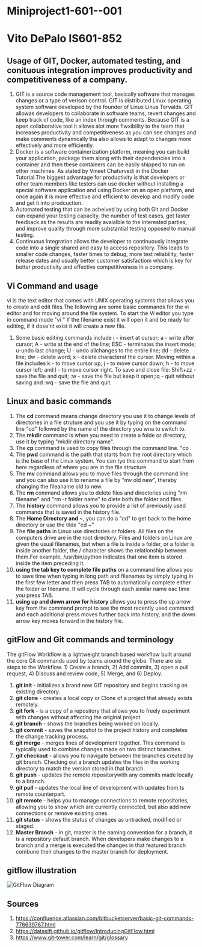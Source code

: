 # Miniproject1-601--001
# Vito DePalo IS601-852
## Usage of GIT, Docker, automated testing, and conituous integration improves productivity and competitiveness of a company.
1. GIT is a source code management tool, basically software that manages changes or a type of verison control. GIT is distributed Linux operating system software developed by the founder of Linux Linus Torvalds. GIT allowas developers to collaborate in software teams, revert changes and keep track of code, like an index through comments. Because GIT is a open collaborative tool it allows alot more flwxibility to the team that increases productivity and competitiveness as you can see changes and make comments dynamically tha also allows to adapt to changes more effectively and more efficiently.
2. Docker is a software containerization platform, meaning you can build your application, package them along with their dependencies into a container and then these containers can be easily shipped to run on other machines. As stated by Vineet Chaturvedi in the Docker Tutorial.The biggest advantage for productivity is that developers or other team members like testers can use docker without installing a special software application and using Docker on an open platform, and once again it is more effective and efficient to develop and modify code and get it into prodcuction.
3. Automated testing that can be acheived by using both Git and Docker can expand your testing capacity, the number of test cases, get faster feedback as the results are readily avaialble to the interested parties, and improve quality through more substantial testing opposed to manual testing.
4. Continuous Integration allows the developer to continuously integrate code into a single shared and easy to access repository. This leads to smaller code changes, faster times to debug, more test reliability, faster release dates and usually better customer satisfactiom which is key for better productivity and effective competitiveness in a company.
## Vi Command and usage
vi is the text editor that comes with UNIX operating systems that allows you to create and edit files.The following are some basic commands for the vi editor and for moving around the file system. To start the Vi editor you type in command mode "vi <filename>" If the filename exist it will open it and be ready for editing, if it dose'nt exist it will create a new file. 
 1. Some basic editing commands include i - insert at cursor; a - write after cursor; A - write at the end of the line; ESC - terminates the insert mode; u-undo last change; U - undo allchanges to the entire line; dd - delete line; dw - delete word; x - delete characterat the cursor. Moving within a file includes k - to move cursor up; j - to move cursor down; h - to move cursor left; and l - to move cursor right. To save and close file: Shift+zz - save the file and quit; :w - save the file but keep it open;:q - quit without saving and :wq - save the file and quit.
## Linux and basic commands
1. The **cd** command means change directory you use it to change levels of directories in a file struture and you use it by typing on the command line "cd" followed by the name of the directory you wna to switch to.
2. The **mkdir** command is when you need to create a folde or directory, use it by typing "mkdir directory name".
3. The **cp** command is used to copy files through the command line. "cp <location of the file to be copied> <where to copy>.
4. The **pwd** command is the path that starts from the root directory which is the base of the Linux system. You can tye this command to start from here regardless of where you are in the file structure.
5. The **mv** command allows you to move files through the command line and you can also use it to rename a file by "mv old new", thereby changing the fileaname old to new.
6. The **rm** command allows you to delete files and directories using "rm filename" and "rm -r folder name" to dlete both the folder and files.
7. The **history** command allows you to provide a list of previously used commands that is saved in the history file.
8. The **Home Directory and ~**, you can do a "cd" to get back to the home directory or use the tilde "cd ~"
9. The **file paths** in Linux use directories or folders. All files on the computers drive are in the root directory. Files and folders on Linux are given the usual filenames, but when a file is inside a folder, or a folder is inside another folder, the / character shows the relationship between them.For example, /usr/bin/python indicates that one item is stored inside the item preceding it.
10. **using the tab key to complete file paths** on a command line allows you to save time when typing in long path and filenames by simply typing in the first few letter and then press TAB to automatically complete either the folder or filename. It will cycle through each similar name eac time you press TAB.
11. **using up and down arrow for history** allows you to press the up arrow key from the command prompt to see the most recently used command and each additional press moves further back into history, and the down arrow key moves forward in the history file.
## gitFlow and Git commands and terminology
The gitFlow Workflow is a lightweight branch based workflow built around the core Git commands used by teams around the globe. There are six steps to the Workflow. 1) Create a branch, 2) Add commits, 3) open a pull request, 4) Discuss and review code, 5) Merge, and 6) Deploy.
1. **git init** - initializes a brand new GIT repository and begins tracking on existing directory.
2. **git clone** - creates a local copy or Clone of a project that already exists remotely. 
3. **git fork** - is a copy of a repository that allows you to freely experiment with changes without affecting the original project.
4. **git branch** - shows the branches being worked on locally.
5. **git commit** - saves the snapshot to the project history and completes the change tracking process.
6. **git merge** - merges lines of development together. This command is typically used to combine changes made on two distinct branches.
7. **git checkout** - allows you to navigate between the branches created by git branch. Checking out a branch updates the files in the working directory to match the version stored in that branch.
8. **git push** - updates the remote repositorywith any commits made locally to a branch.
9. **git pull** - updates the local line of development with updates from ts remote counterpart.
10. **git remote** - helps you to manage connections to remote repositories, allowing you to show which are currently connected, but also add new connections or remove existing ones.
11. **git status** - shows the status of changes as untracked, modified or staged.
12. **Master Branch** - in git, master is the naming convention for a branch, it is a repository default branch. When developers make changes to a branch and a merge is executed the changes in that featured branch combune their changes to the master branch for deployment.
## gitflow illustration ##
![GitFlow Diagram](https://datasift.github.io/gitflow/GitFlowFeatureBranches.png)
## Sources ##
1. https://confluence.atlassian.com/bitbucketserver/basic-git-commands-776639767.html
2. https://datasift.github.io/gitflow/IntroducingGitFlow.html
3. https://www.git-tower.com/learn/git/glossary

